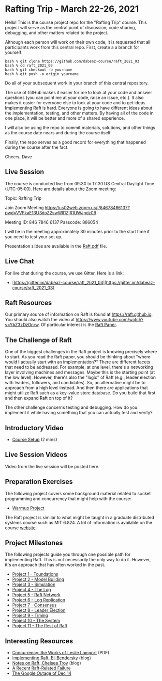 # Rafting Trip - March 22-26, 2021

Hello! This is the course project repo for the "Rafting Trip"
course.  This project will serve as the central point of discussion, code
sharing, debugging, and other matters related to the project.

Although each person will work on their own code, it is requested
that all participants work from this central repo. First, create a
a branch for yourself:

    bash % git clone https://github.com/dabeaz-course/raft_2021_03
    bash % cd raft_2021_03
    bash % git checkout -b yourname
    bash % git push -u origin yourname

Do all of your subsequent work in your branch of this central repository. 

The use of GitHub makes it easier for me to look at your code and
answer questions (you can point me at your code, raise an issue,
etc.).  It also makes it easier for everyone else to look at your code
and to get ideas.  Implementing Raft is hard. Everyone is going to
have different ideas about the implementation, testing, and other
matters.  By having all of the code in one place, it will be better
and more of a shared experience.

I will also be using the repo to commit materials, solutions, and 
other things as the course date nears and during the course itself.

Finally, the repo serves as a good record for everything that happened
during the course after the fact.  

Cheers,
Dave

## Live Session

The course is conducted live from 09:30 to 17:30 US Central Daylight Time
(UTC-05:00).  Here are details about the Zoom meeting:

Topic: Rafting Trip

Join Zoom Meeting
https://us02web.zoom.us/j/84678466137?pwd=VVFkaE13U3doZ2swWll1ZjR1UWJpdz09

Meeting ID: 846 7846 6137
Passcode: 886054

I will be in the meeting approximately 30 minutes prior to the start
time if you need to test your set up.

Presentation slides are available in the [Raft.pdf](Raft.pdf) file.

## Live Chat

For live chat during the course, we use Gitter.  Here is a link:

* [https://gitter.im/dabeaz-course/raft_2021_03](https://gitter.im/dabeaz-course/raft_2021_03)

## Raft Resources

Our primary source of information on Raft is found at https://raft.github.io.
You should also watch the video at https://www.youtube.com/watch?v=YbZ3zDzDnrw.  Of
particular interest is the [Raft Paper](https://raft.github.io/raft.pdf).

## The Challenge of Raft

One of the biggest challenges in the Raft project is knowing precisely
where to start.  As you read the Raft paper, you should be thinking
about "where would I actually start with an implementation?"  There
are different facets that need to be addressed.  For example, at one
level, there's a networking layer involving machines and
messages. Maybe this is the starting point (at the low level).
However, there's also the "logic" of Raft (e.g., leader election
with leaders, followers, and candidates). So, an alternative might be to
approach from a high level instead.  And then there are applications
that might utilize Raft such as a key-value store database. Do you
build that first and then expand Raft on top of it?

The other challenge concerns testing and debugging.  How do you
implement it while having something that you can actually test and
verify?

## Introductory Video

* [Course Setup](https://vimeo.com/401115908/a81c795591) (2 mins)

## Live Session Videos

Video from the live session will be posted here.

## Preparation Exercises

The following project covers some background material related to socket
programming and concurrency that might help with the course:

* [Warmup Project](docs/Warmup.md)

The Raft project is similar to what might be taught in a graduate
distributed systems course such as MIT 6.824. A lot of information is
available on the course
[website](https://pdos.csail.mit.edu/6.824/index.html).

## Project Milestones

The following projects guide you through one possible path for implementing Raft.
This is not necessarily the only way to do it.  However, it's an approach
that has often worked in the past.

* [Project 1 - Foundations](docs/Project1_Foundations.md)
* [Project 2 - Model Building](docs/Project2_ModelBuilding.md)
* [Project 3 - Simulation](docs/Project3_Simulation.md)
* [Project 4 - The Log](docs/Project4_TheLog.md)
* [Project 5 - Raft Network](docs/Project5_RaftNet.md)
* [Project 6 - Log Replication](docs/Project6_LogReplication.md)
* [Project 7 - Consensus](docs/Project7_Consensus.md)
* [Project 8 - Leader Election](docs/Project8_LeaderElection.md)
* [Project 9 - Timing](docs/Project9_Timing.md)
* [Project 10 - The System](docs/Project10_System.md)
* [Project 11 - The Rest of Raft](docs/Project11_Everything.md)

## Interesting Resources

* [Concurrency: the Works of Leslie Lamport](docs/documents/3335772.pdf) (PDF)
* [Implementing Raft, Eli Bendersky](https://eli.thegreenplace.net/2020/implementing-raft-part-0-introduction/) (blog)
* [Notes on Raft, Chelsea Troy](https://chelseatroy.com/tag/raft/) (blog)
* [A Recent Raft-Related Failure](https://blog.cloudflare.com/a-byzantine-failure-in-the-real-world/)
* [The Google Outage of Dec 14](https://status.cloud.google.com/incident/zall/20013#20013004)

